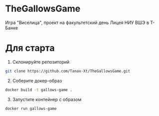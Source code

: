 # TheGallowsGame

Игра "Виселица", проект на факультетский день Лицея НИУ ВШЭ в Т-Банке

# Для старта
1. Склонируйте репозиторий
```bash
git clone https://github.com/Tanax-Xt/TheGallowsGame.git
```
2. Соберите докер-образ
```bash
docker build -t gallows-game .
```
3. Запустите контейнер с образом
```bash
docker run gallows-game
```
